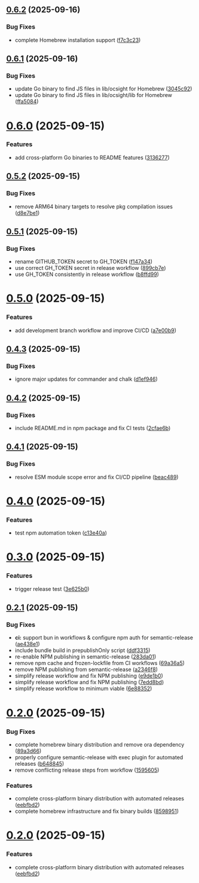 ## [0.6.2](https://github.com/heyhuynhgiabuu/ocsight/compare/v0.6.1...v0.6.2) (2025-09-16)


### Bug Fixes

* complete Homebrew installation support ([f7c3c23](https://github.com/heyhuynhgiabuu/ocsight/commit/f7c3c232f75d02c5819dbcc4daaf8b99bfb06a5e))

## [0.6.1](https://github.com/heyhuynhgiabuu/ocsight/compare/v0.6.0...v0.6.1) (2025-09-16)


### Bug Fixes

* update Go binary to find JS files in lib/ocsight for Homebrew ([3045c92](https://github.com/heyhuynhgiabuu/ocsight/commit/3045c922626c74befb9badc0fc30244b7cdfbeb8))
* update Go binary to find JS files in lib/ocsight/lib for Homebrew ([ffa5084](https://github.com/heyhuynhgiabuu/ocsight/commit/ffa508473c07150485c0b1e3d526a322388d4500))

# [0.6.0](https://github.com/heyhuynhgiabuu/ocsight/compare/v0.5.2...v0.6.0) (2025-09-15)


### Features

* add cross-platform Go binaries to README features ([3136277](https://github.com/heyhuynhgiabuu/ocsight/commit/3136277bee3e2df32979f80e91c338b062d2f7b2))

## [0.5.2](https://github.com/heyhuynhgiabuu/ocsight/compare/v0.5.1...v0.5.2) (2025-09-15)


### Bug Fixes

* remove ARM64 binary targets to resolve pkg compilation issues ([d8e7be1](https://github.com/heyhuynhgiabuu/ocsight/commit/d8e7be1c68e05d280dd637af038c22c31919fa42))

## [0.5.1](https://github.com/heyhuynhgiabuu/ocsight/compare/v0.5.0...v0.5.1) (2025-09-15)


### Bug Fixes

* rename GITHUB_TOKEN secret to GH_TOKEN ([f147a34](https://github.com/heyhuynhgiabuu/ocsight/commit/f147a34f061df124519b6b5743a3eeac4b03a328))
* use correct GH_TOKEN secret in release workflow ([899cb7e](https://github.com/heyhuynhgiabuu/ocsight/commit/899cb7ea176142e7aa91d925ae9900a733389db1))
* use GH_TOKEN consistently in release workflow ([b8ffd99](https://github.com/heyhuynhgiabuu/ocsight/commit/b8ffd997d40b664087cbf6d7b9df51607c58a729))

# [0.5.0](https://github.com/heyhuynhgiabuu/ocsight/compare/v0.4.3...v0.5.0) (2025-09-15)


### Features

* add development branch workflow and improve CI/CD ([a7e00b9](https://github.com/heyhuynhgiabuu/ocsight/commit/a7e00b9cd50d9c129bd756c2889ec475dcf8b5e4))

## [0.4.3](https://github.com/heyhuynhgiabuu/ocsight/compare/v0.4.2...v0.4.3) (2025-09-15)


### Bug Fixes

* ignore major updates for commander and chalk ([d1ef946](https://github.com/heyhuynhgiabuu/ocsight/commit/d1ef946b07d04c59dc7079108b0876688079eeab))

## [0.4.2](https://github.com/heyhuynhgiabuu/ocsight/compare/v0.4.1...v0.4.2) (2025-09-15)


### Bug Fixes

* include README.md in npm package and fix CI tests ([2cfae6b](https://github.com/heyhuynhgiabuu/ocsight/commit/2cfae6b9216cb4d5712b8d69d9b56ef5792a4327))

## [0.4.1](https://github.com/heyhuynhgiabuu/ocsight/compare/v0.4.0...v0.4.1) (2025-09-15)


### Bug Fixes

* resolve ESM module scope error and fix CI/CD pipeline ([beac489](https://github.com/heyhuynhgiabuu/ocsight/commit/beac489babf593212e5155f20918a3264c68db41))

# [0.4.0](https://github.com/heyhuynhgiabuu/ocsight/compare/v0.3.0...v0.4.0) (2025-09-15)


### Features

* test npm automation token ([c13e40a](https://github.com/heyhuynhgiabuu/ocsight/commit/c13e40a7ccd430181628df53f0934652ee1a5b57))

# [0.3.0](https://github.com/heyhuynhgiabuu/ocsight/compare/v0.2.1...v0.3.0) (2025-09-15)


### Features

* trigger release test ([3e625b0](https://github.com/heyhuynhgiabuu/ocsight/commit/3e625b02756492b6ab04ccf9f500c7dd803b5125))

## [0.2.1](https://github.com/heyhuynhgiabuu/ocsight/compare/v0.2.0...v0.2.1) (2025-09-15)


### Bug Fixes

* **ci:** support bun in workflows & configure npm auth for semantic-release ([ae438e1](https://github.com/heyhuynhgiabuu/ocsight/commit/ae438e1c15f8e61e2c04436265b04086674adb27))
* include bundle build in prepublishOnly script ([ddf3315](https://github.com/heyhuynhgiabuu/ocsight/commit/ddf3315090ba297d1cfee80f77bbe80b867ac907))
* re-enable NPM publishing in semantic-release ([283da01](https://github.com/heyhuynhgiabuu/ocsight/commit/283da01120a4da91bdb1c77b7f2295c7a5d07ac9))
* remove npm cache and frozen-lockfile from CI workflows ([69a36a5](https://github.com/heyhuynhgiabuu/ocsight/commit/69a36a58d759bba8f77711192a33119f7d6e39f0))
* remove NPM publishing from semantic-release ([a2346f8](https://github.com/heyhuynhgiabuu/ocsight/commit/a2346f8fcd72fafbfa6b33b9013c57577cc8d1a7))
* simplify release workflow and fix NPM publishing ([e9de1b0](https://github.com/heyhuynhgiabuu/ocsight/commit/e9de1b0892e8180f292592b0f95362c9c308f145))
* simplify release workflow and fix NPM publishing ([7edd8bd](https://github.com/heyhuynhgiabuu/ocsight/commit/7edd8bd5b3e70bbeae31dd20e0cd34309700abf2))
* simplify release workflow to minimum viable ([6e88352](https://github.com/heyhuynhgiabuu/ocsight/commit/6e88352ae2bc7cf53258718746e43d1cb4f5b475))

# [0.2.0](https://github.com/heyhuynhgiabuu/ocsight/compare/v0.1.4...v0.2.0) (2025-09-15)


### Bug Fixes

* complete homebrew binary distribution and remove ora dependency ([89a3d66](https://github.com/heyhuynhgiabuu/ocsight/commit/89a3d665ac2fc0bb339ac8bec99cd6cec536bce3))
* properly configure semantic-release with exec plugin for automated releases ([b648845](https://github.com/heyhuynhgiabuu/ocsight/commit/b648845c7ebe693a1d20c509a4d9d2437c86753e))
* remove conflicting release steps from workflow ([1595605](https://github.com/heyhuynhgiabuu/ocsight/commit/15956054f03bb26fa3594e0b16dd2dcf02d4ade7))


### Features

* complete cross-platform binary distribution with automated releases ([eebfbd2](https://github.com/heyhuynhgiabuu/ocsight/commit/eebfbd208ce878ef3e08d1bd64443ea8d643082e))
* complete homebrew infrastructure and fix binary builds ([8598951](https://github.com/heyhuynhgiabuu/ocsight/commit/8598951a4ead7a8e289713063da35b0c4b32162c))

# [0.2.0](https://github.com/heyhuynhgiabuu/ocsight/compare/v0.1.4...v0.2.0) (2025-09-15)


### Features

* complete cross-platform binary distribution with automated releases ([eebfbd2](https://github.com/heyhuynhgiabuu/ocsight/commit/eebfbd208ce878ef3e08d1bd64443ea8d643082e))
